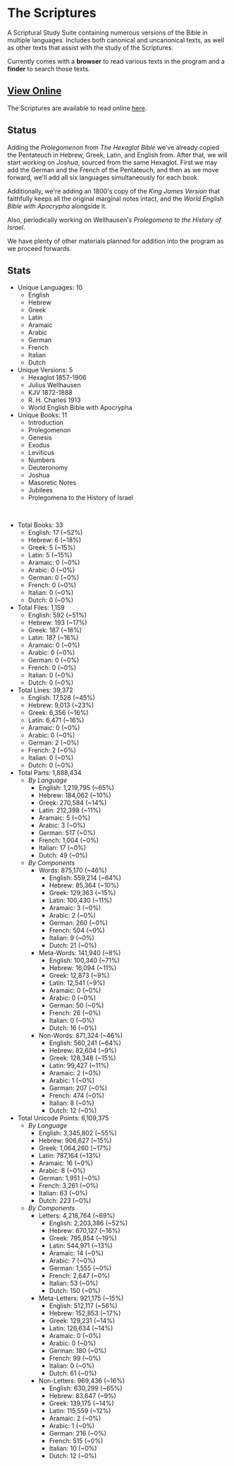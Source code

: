 # The Scriptures

A Scriptural Study Suite containing numerous versions of the Bible in multiple languages. Includes both canonical and uncanonical texts, as well as other texts that assist with the study of the Scriptures.

Currently comes with a **browser** to read various texts in the program and a **finder** to search those texts.

## **[View Online](https://r-neal-kelly.github.io/the_scriptures/)**

The Scriptures are available to read online [here](https://r-neal-kelly.github.io/the_scriptures/).

## Status

Adding the *Prolegomenon* from *The Hexaglot Bible* we've already copied the Pentateuch in Hebrew, Greek, Latin, and English from. After that, we will start working on *Joshua*, sourced from the same Hexaglot. First we may add the German and the French of the Pentateuch, and then as we move forward, we'll add all six languages simultaneously for each book.

Additionally, we're adding an 1800's copy of the *King James Version* that faithfully keeps all the original marginal notes intact, and the *World English Bible with Apocrypha* alongside it.

Also, periodically working on Wellhausen's *Prolegomena to the History of Israel*.

We have plenty of other materials planned for addition into the program as we proceed forwards.

## Stats

- Unique Languages: 10
    - English
    - Hebrew
    - Greek
    - Latin
    - Aramaic
    - Arabic
    - German
    - French
    - Italian
    - Dutch
- Unique Versions: 5
    - Hexaglot 1857-1906
    - Julius Wellhausen
    - KJV 1872-1888
    - R. H. Charles 1913
    - World English Bible with Apocrypha
- Unique Books: 11
    - Introduction
    - Prolegomenon
    - Genesis
    - Exodus
    - Leviticus
    - Numbers
    - Deuteronomy
    - Joshua
    - Masoretic Notes
    - Jubilees
    - Prolegomena to the History of Israel

<br>

- Total Books: 33
    - English: 17 (~52%)
    - Hebrew: 6 (~18%)
    - Greek: 5 (~15%)
    - Latin: 5 (~15%)
    - Aramaic: 0 (~0%)
    - Arabic: 0 (~0%)
    - German: 0 (~0%)
    - French: 0 (~0%)
    - Italian: 0 (~0%)
    - Dutch: 0 (~0%)
- Total Files: 1,159
    - English: 592 (~51%)
    - Hebrew: 193 (~17%)
    - Greek: 187 (~16%)
    - Latin: 187 (~16%)
    - Aramaic: 0 (~0%)
    - Arabic: 0 (~0%)
    - German: 0 (~0%)
    - French: 0 (~0%)
    - Italian: 0 (~0%)
    - Dutch: 0 (~0%)
- Total Lines: 39,372
    - English: 17,528 (~45%)
    - Hebrew: 9,013 (~23%)
    - Greek: 6,356 (~16%)
    - Latin: 6,471 (~16%)
    - Aramaic: 0 (~0%)
    - Arabic: 0 (~0%)
    - German: 2 (~0%)
    - French: 2 (~0%)
    - Italian: 0 (~0%)
    - Dutch: 0 (~0%)
- Total Parts: 1,888,434
    - <i>By Language</i>
        - English: 1,219,795 (~65%)
        - Hebrew: 184,062 (~10%)
        - Greek: 270,584 (~14%)
        - Latin: 212,398 (~11%)
        - Aramaic: 5 (~0%)
        - Arabic: 3 (~0%)
        - German: 517 (~0%)
        - French: 1,004 (~0%)
        - Italian: 17 (~0%)
        - Dutch: 49 (~0%)
    - <i>By Components</i>
        - Words: 875,170 (~46%)
            - English: 559,214 (~64%)
            - Hebrew: 85,364 (~10%)
            - Greek: 129,363 (~15%)
            - Latin: 100,430 (~11%)
            - Aramaic: 3 (~0%)
            - Arabic: 2 (~0%)
            - German: 260 (~0%)
            - French: 504 (~0%)
            - Italian: 9 (~0%)
            - Dutch: 21 (~0%)
        - Meta-Words: 141,940 (~8%)
            - English: 100,340 (~71%)
            - Hebrew: 16,094 (~11%)
            - Greek: 12,873 (~9%)
            - Latin: 12,541 (~9%)
            - Aramaic: 0 (~0%)
            - Arabic: 0 (~0%)
            - German: 50 (~0%)
            - French: 26 (~0%)
            - Italian: 0 (~0%)
            - Dutch: 16 (~0%)
        - Non-Words: 871,324 (~46%)
            - English: 560,241 (~64%)
            - Hebrew: 82,604 (~9%)
            - Greek: 128,348 (~15%)
            - Latin: 99,427 (~11%)
            - Aramaic: 2 (~0%)
            - Arabic: 1 (~0%)
            - German: 207 (~0%)
            - French: 474 (~0%)
            - Italian: 8 (~0%)
            - Dutch: 12 (~0%)
- Total Unicode Points: 6,109,375
    - <i>By Language</i>
        - English: 3,345,802 (~55%)
        - Hebrew: 906,627 (~15%)
        - Greek: 1,064,260 (~17%)
        - Latin: 787,164 (~13%)
        - Aramaic: 16 (~0%)
        - Arabic: 8 (~0%)
        - German: 1,951 (~0%)
        - French: 3,261 (~0%)
        - Italian: 63 (~0%)
        - Dutch: 223 (~0%)
    - <i>By Components</i>
        - Letters: 4,218,764 (~69%)
            - English: 2,203,386 (~52%)
            - Hebrew: 670,127 (~16%)
            - Greek: 795,854 (~19%)
            - Latin: 544,971 (~13%)
            - Aramaic: 14 (~0%)
            - Arabic: 7 (~0%)
            - German: 1,555 (~0%)
            - French: 2,647 (~0%)
            - Italian: 53 (~0%)
            - Dutch: 150 (~0%)
        - Meta-Letters: 921,175 (~15%)
            - English: 512,117 (~56%)
            - Hebrew: 152,853 (~17%)
            - Greek: 129,231 (~14%)
            - Latin: 126,634 (~14%)
            - Aramaic: 0 (~0%)
            - Arabic: 0 (~0%)
            - German: 180 (~0%)
            - French: 99 (~0%)
            - Italian: 0 (~0%)
            - Dutch: 61 (~0%)
        - Non-Letters: 969,436 (~16%)
            - English: 630,299 (~65%)
            - Hebrew: 83,647 (~9%)
            - Greek: 139,175 (~14%)
            - Latin: 115,559 (~12%)
            - Aramaic: 2 (~0%)
            - Arabic: 1 (~0%)
            - German: 216 (~0%)
            - French: 515 (~0%)
            - Italian: 10 (~0%)
            - Dutch: 12 (~0%)
